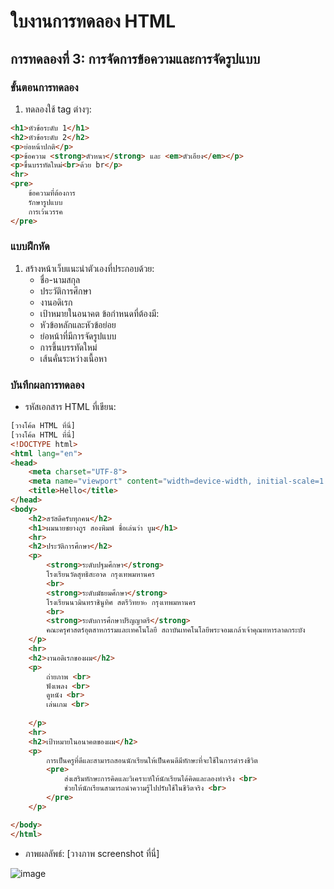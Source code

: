 # ใบงานการทดลอง HTML
 
## การทดลองที่ 3: การจัดการข้อความและการจัดรูปแบบ
### ขั้นตอนการทดลอง
1. ทดลองใช้ tag ต่างๆ:
```html
<h1>หัวข้อระดับ 1</h1>
<h2>หัวข้อระดับ 2</h2>
<p>ย่อหน้าปกติ</p>
<p>ข้อความ <strong>ตัวหนา</strong> และ <em>ตัวเอียง</em></p>
<p>ขึ้นบรรทัดใหม่<br>ด้วย br</p>
<hr>
<pre>
    ข้อความที่ต้องการ
    รักษารูปแบบ
    การเว้นวรรค
</pre>
```

### แบบฝึกหัด
1. สร้างหน้าเว็บแนะนำตัวเองที่ประกอบด้วย:
   - ชื่อ-นามสกุล
   - ประวัติการศึกษา
   - งานอดิเรก
   - เป้าหมายในอนาคต
 ข้อกำหนดที่ต้องมี:
   - หัวข้อหลักและหัวข้อย่อย
   - ย่อหน้าที่มีการจัดรูปแบบ
   - การขึ้นบรรทัดใหม่
   - เส้นคั่นระหว่างเนื้อหา
### บันทึกผลการทดลอง
- รหัสเอกสาร HTML ที่เขียน:
```html
[วางโค้ด HTML ที่นี่]
[วางโค้ด HTML ที่นี่]
<!DOCTYPE html>
<html lang="en">
<head>
    <meta charset="UTF-8">
    <meta name="viewport" content="width=device-width, initial-scale=1.0">
    <title>Hello</title>
</head>
<body>
    <h2>สวัสดีครับทุกคน</h2>
    <h1>ผมนายชยางกูร สองพิมพ์ ชื่อเล่นว่า บูม</h1>
    <hr>
    <h2>ประวัติการศึกษา</h2>
    <p>
        <strong>ระดับปฐมศึกษา</strong> 
        โรงเรียนวัดสุทธิสะอาด กรุงเทพมหานคร
        <br>
        <strong>ระดับมัธยมศึกษา</strong> 
        โรงเรียนนวมินทราชินูทิศ สตรีวิทยา๒ กรุงเทพมหานคร
        <br>
        <strong>ระดับการศึกษาปริญญาตรี</strong> 
        คณะครุศาสตร์อุตสาหกรรมและเทคโนโลยี สถาบันเทคโนโลยีพระจอมเกล้าเจ้าคุณทหารลาดกระบัง
    </p>
    <hr>
    <h2>งานอดิเรกของผม</h2>
    <p>
        ถ่ายภาพ <br>
        ฟังเพลง <br>
        ดูหนัง <br>
        เล่นเกม <br>
        
    </p>
    <hr>
    <h2>เป้าหมายในอนาคตของผม</h2>
    <p>
        การเป็นครูที่ดีและสามารถสอนนักเรียนให้เป็นคนดีมีทักษะที่จะใช้ในการดำรงชีวิต
        <pre>
            ส่งเสริมทักษะการคิดและวิเคราะห์ให้นักเรียนได้คิดและลองทำจริง <br>
            ช่วยให้นักเรียนสามารถนำความรู้ไปปรับใช้ในชีวิตจริง <br>
        </pre>
    </p>

</body>
</html>
```
- ภาพผลลัพธ์:
[วางภาพ screenshot ที่นี่]

![image](https://github.com/user-attachments/assets/174b24e2-1b08-4476-bbd8-bedc191109f5)


